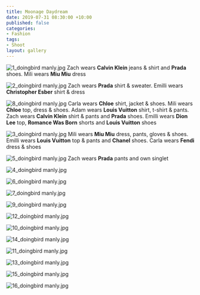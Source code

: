 ```yaml
---
title: Moonage Daydream
date: 2019-07-31 08:30:00 +10:00
published: false
categories:
- Fashion
tags:
- Shoot
layout: gallery
---
```


![1_doingbird manly.jpg](/uploads/1_doingbird%20manly.jpg)
Zach wears **Calvin Klein** jeans & shirt and **Prada** shoes. Mili wears **Miu Miu** dress

![2_doingbird manly.jpg](/uploads/2_doingbird%20manly.jpg)
Zach wears **Prada** shirt & sweater. Emilli wears **Christopher Esber** shirt & dress

![8_doingbird manly.jpg](/uploads/8_doingbird%20manly.jpg)
Carla wears **Chloe** shirt, jacket & shoes. Mili wears **Chloe** top, dress & shoes. Adam wears **Louis Vuitton** shirt, t-shirt & pants. Zach wears **Calvin Klein** shirt & pants and **Prada** shoes. Emilli wears **Dion Lee** top, **Romance Was Born** shorts and **Louis Vuitton** shoes

![3_doingbird manly.jpg](/uploads/3_doingbird%20manly.jpg)
Mili wears **Miu Miu** dress, pants, gloves & shoes. Emilli wears **Louis Vuitton** top & pants and **Chanel** shoes. Carla wears **Fendi** dress & shoes

![5_doingbird manly.jpg](/uploads/5_doingbird%20manly.jpg)
Zach wears **Prada** pants and own singlet

![4_doingbird manly.jpg](/uploads/4_doingbird%20manly.jpg)

![6_doingbird manly.jpg](/uploads/6_doingbird%20manly.jpg)

![7_doingbird manly.jpg](/uploads/7_doingbird%20manly.jpg)

![9_doingbird manly.jpg](/uploads/9_doingbird%20manly.jpg)

![12_doingbird  manly.jpg](/uploads/12_doingbird%20%20manly.jpg)

![10_doingbird manly.jpg](/uploads/10_doingbird%20manly.jpg)

![14_doingbird manly.jpg](/uploads/14_doingbird%20manly.jpg)

![11_doingbird manly.jpg](/uploads/11_doingbird%20manly.jpg)

![13_doingbird manly.jpg](/uploads/13_doingbird%20manly.jpg)

![15_doingbird manly.jpg](/uploads/15_doingbird%20manly.jpg)

![16_doingbird manly.jpg](/uploads/16_doingbird%20manly.jpg)

